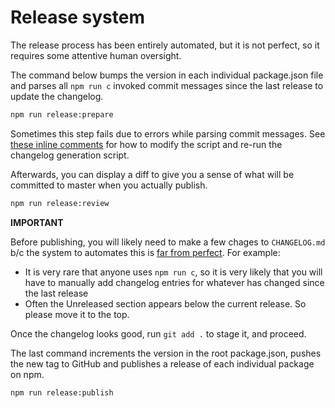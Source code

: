 # Release system

The release process has been entirely automated, but it is not perfect, so it requires some attentive human oversight.

The command below bumps the version in each individual package.json file and parses all `npm run c` invoked commit messages since the last release to update the changelog.

```bash
npm run release:prepare
```

Sometimes this step fails due to errors while parsing commit messages. See [these inline comments](https://github.com/Esri/arcgis-rest-js/blob/d8566a99dd1534e5eeae2ebfc5bfbffc679426d8/support/changelog.js#L78-L81) for how to modify the script and re-run the changelog generation script.

Afterwards, you can display a diff to give you a sense of what will be committed to master when you actually publish.

```bash
npm run release:review
```

**IMPORTANT** 

Before publishing, you will likely need to make a few chages to `CHANGELOG.md` b/c the system to automates this is [far from perfect](https://github.com/Esri/arcgis-rest-js/issues/688). For example:
- It is very rare that anyone uses `npm run c`, so it is very likely that you will have to manually add changelog entries for whatever has changed since the last release
- Often the Unreleased section appears below the current release. So please move it to the top.

Once the changelog looks good, run `git add .` to stage it, and proceed.

The last command increments the version in the root package.json, pushes the new tag to GitHub and publishes a release of each individual package on npm.

```bash
npm run release:publish
```
